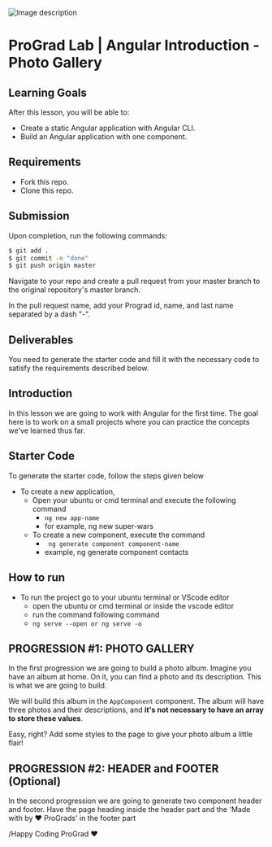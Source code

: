 ![Image description](https://i1.faceprep.in/ProGrad/face-logo-resized.png)

# ProGrad Lab | Angular Introduction - Photo Gallery



## Learning Goals

After this lesson, you will be able to:

- Create a static Angular application with Angular CLI.
- Build an Angular application with one component.

## Requirements

- Fork this repo.
- Clone this repo.

## Submission

Upon completion, run the following commands:

```bash
$ git add .
$ git commit -m "done"
$ git push origin master
```

Navigate to your repo and create a pull request from your master branch to the original repository's master branch.

In the pull request name, add your Prograd id, name, and last name separated by a dash "-".

## Deliverables

You need to generate the starter code and fill it with the necessary code to satisfy the requirements described below.

## Introduction

In this lesson we are going to work with Angular for the first time. The goal here is to work on a small projects where you can practice the concepts we've learned thus far.

## Starter Code

To generate the starter code, follow the steps given below

- To create a new application,
    - Open your ubuntu or cmd terminal and execute the following command
      - ```ng new app-name```
      - for example, ng new super-wars
    - To create a new component, execute the command 
      - ``` ng generate component component-name```
      - example, ng generate component contacts
      
## How to run

- To run the project go to your ubuntu terminal or VScode editor
    - open the ubuntu or cmd terminal or inside the vscode editor
    - run the command following command
    - ```ng serve --open or ng serve -o```


## PROGRESSION #1: PHOTO GALLERY

In the first progression we are going to build a photo album. Imagine you have an album at home. On it, you can find a photo and its description. This is what we are going to build.

We will build this album in the `AppComponent` component. The album will have three photos and their descriptions, and **it's not necessary to have an array to store these values**.

Easy, right? Add some styles to the page to give your photo album a little flair!

## PROGRESSION #2: HEADER and FOOTER (Optional)
In the second progression we are going to generate two component header and footer. Have the page heading inside the header part and the 
'Made with by ❤️ ProGrads' in the footer part



/Happy Coding ProGrad ❤️
